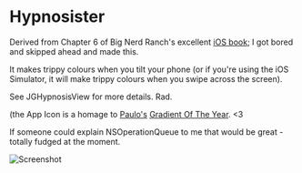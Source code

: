# Hypnosister

Derived from Chapter 6 of Big Nerd Ranch's excellent [iOS book](http://www.bignerdranch.com/book/ios_programming_the_big_nerd_ranch_guide_rd_edition_);
I got bored and skipped ahead and made this.

It makes trippy colours when you tilt your phone (or if you're using the
iOS Simulator, it will make trippy colours when you swipe across the
screen).

See JGHypnosisView for more details. Rad.

(the App Icon is a homage to [Paulo's](http://dribbble.com/paulozoom) [Gradient Of The
Year](http://xoxofest.com/). <3

If someone could explain NSOperationQueue to me that would be great -
totally fudged at the moment.

![Screenshot](https://raw.github.com/jongd/hypnosister/master/screenshot.png)
